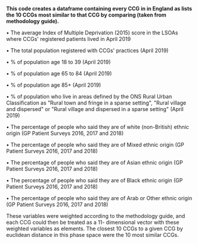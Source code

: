 <b>This code creates a dataframe containing every CCG in in England as lists the 10 CCGs most similar to that CCG by comparing (taken from methodology guide).</b>

•	The average Index of Multiple Deprivation (2015) score in the LSOAs where CCGs' registered patients lived in April 2019</n>

•	The total population registered with CCGs' practices (April 2019)</n>

•	% of population age 18 to 39 (April 2019)</n>

•	% of population age 65 to 84 (April 2019)</n>

•	% of population age 85+ (April 2019)</n>

•	% of population who live in areas defined by the ONS Rural Urban Classification as "Rural town and fringe in a sparse setting", "Rural village and dispersed" or "Rural village and dispersed in a sparse setting" (April 2019)</n>

•	The percentage of people who said they are of white (non-British) ethnic origin (GP Patient Surveys 2016, 2017 and 2018)</n>

•	The percentage of people who said they are of Mixed ethnic origin (GP Patient Surveys 2016, 2017 and 2018)</n>

•	The percentage of people who said they are of Asian ethnic origin (GP Patient Surveys 2016, 2017 and 2018)</n>

•	The percentage of people who said they are of Black ethnic origin (GP Patient Surveys 2016, 2017 and 2018)</n>

•	The percentage of people who said they are of Arab or Other ethnic origin (GP Patient Surveys 2016, 2017 and 2018)</n>

These variables were weighted according to the methodology guide, and each CCG could then be treated as a 11- dimensional vector with these weighted variables as elements.
The closest 10 CCGs to a given CCG by euclidean distance in this phase space were the 10 most similar CCGs.
